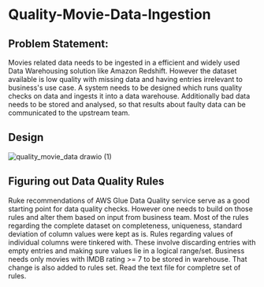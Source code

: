 # Quality-Movie-Data-Ingestion

## Problem Statement:

Movies related data needs to be ingested in a efficient and widely used Data Warehousing solution like Amazon Redshift. However the dataset available is low quality with missing data and having entries irrelevant to business's use case. A system needs to be designed which runs quality checks on data and ingests it into a data warehouse. Additionally bad data needs to be stored and analysed, so that results about faulty data can be communicated to the upstream team.

## Design

![quality_movie_data drawio (1)](https://github.com/DS-v/Quality-Movie-Data-Ingestion/assets/59478620/4cf55e27-efd0-4813-b9f7-8b84c1b6f987)


## Figuring out Data Quality Rules

Ruke recommendations of AWS Glue Data Quality service serve as a good starting point for data quality checks. However one needs to build on those rules and alter them based on input from business team. Most of the rules regarding the complete dataset on completeness, uniqueness, standard deviation of column values were kept as is. Rules regarding values of individual columns were tinkered with. These involve discarding entries with empty entries and making sure values lie in a logical range/set.
Business needs only movies with IMDB rating >= 7 to be stored in warehouse. That change is also added to rules set. Read the text file for completre set of rules.
